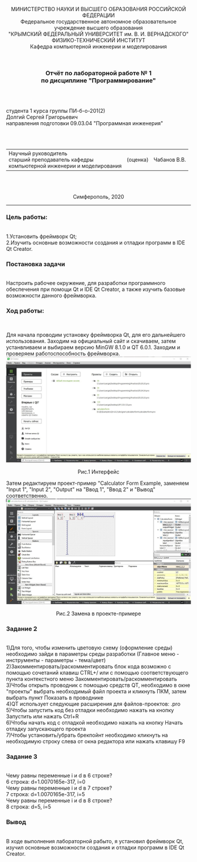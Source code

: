 <p align="center">МИНИСТЕРСТВО НАУКИ  И ВЫСШЕГО ОБРАЗОВАНИЯ РОССИЙСКОЙ ФЕДЕРАЦИИ<br>
Федеральное государственное автономное образовательное учреждение высшего образования<br>
"КРЫМСКИЙ ФЕДЕРАЛЬНЫЙ УНИВЕРСИТЕТ им. В. И. ВЕРНАДСКОГО"<br>
ФИЗИКО-ТЕХНИЧЕСКИЙ ИНСТИТУТ<br>
Кафедра компьютерной инженерии и моделирования</p>
<br>
<h3 align="center">Отчёт по лабораторной работе № 1<br> по дисциплине "Программирование"</h3>
<br><br>
<p>студента 1 курса группы ПИ-б-о-201(2)<br>
Долгий Сергей Григорьевич<br>
направления подготовки 09.03.04 "Программная инженерия"</p>
<br><br>
<table>
<tr><td>Научный руководитель<br> старший преподаватель кафедры<br> компьютерной инженерии и моделирования</td>
<td>(оценка)</td>
<td>Чабанов В.В.</td>
</tr>
</table>
<br><br>
<p align="center">Симферополь, 2020</p>
<hr>
<h3> Цель работы:</h3><br>
1.Установить фреймворк Qt;<br>
2.Изучить основные возможности создания и отладки программ в IDE Qt Creator.<br>
<h3> Постановка задачи</h3><br>
Настроить рабочее окружение, для разработки программного обеспечения при помощи Qt и IDE Qt Creator, а также изучить базовые возможности данного фреймворка.
<h3> Ход работы:</h3><br>

Для начала проводим установку фреймворка Qt, для его дальнейшего использования. Заходим на официальный сайт и скачиваем, затем устанвливаем и выбираем версию MinGW 8.1.0 и QT 6.0.1.
Заходим и проверяем работоспособность фреймворка.
![](./images/cal.jpg)
<p align="center">Рис.1 Интерфейс  <br></p>

Затем редактируем проект-пример "Calculator Form Example, заменяем "Input 1", "Input 2", "Output" на "Ввод 1", "Ввод 2" и "Вывод" соответственно.
![](./images/main.jpg)
<p align="center">Рис.2 Замена в проекте-примере  <br></p>

<h3>Задание 2</h3><br>
1)Для того, чтобы изменить цветовую схему (оформление среды) необходимо зайди в параметры среды разработки (Главное меню - инструменты - параметры - тема/цвет)<br>
2)Закомментировать/раскомментировать блок кода возможно с помощью сочетаний клавиш CTRL+/ или с помощью соответствующего пункта контекстного меню Закомментировать/раскомментировать<br>
3)Чтобы открыть проводник с помощью средств QT, необходимо в окне "проекты" выбрать необходимый файл проекта и кликнуть ПКМ, затем выбрать пункт Показать в проводнике<br>
4)QT использует следующие расширения для файлов-проектов: .pro<br>
5)Чтобы запустить код без отладки необходимо нажать на кнопку Запустить или нажать Ctrl+R<br>
6)Чтобы начать код с отладкой необходимо нажать на кнопку Начать отладку запускающего проекта<br>
7)Чтобы установить/убрать брекпойнт необходимо кликнуть на необходимую строку слева от окна редактора или нажать клавишу F9<br>

<h3>Задание 3</h3><br>
Чему равны переменные i и d в 6 строке?<br>
6 строка: d=1.0070165e-317, i=0<br>
Чему равны переменные i и d в 7 строкe?<br>
7 строка: d=1.0070165e-317, i=5<br>
Чему равны переменные i и d в 8 строке?<br>
8 строка: d=5, i=5<br>


<h3>Вывод</h3><br>
В ходе выполнения лабораторной рабыто, я установил фреймворк Qt, изучил основные возможности создания и отладки программ в IDE Qt Creator.
